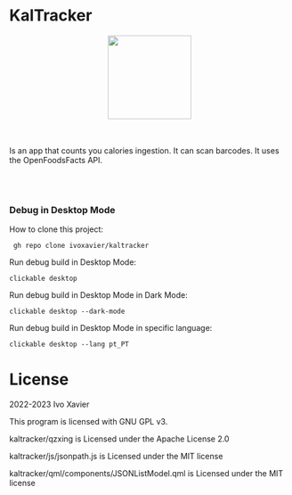 # KalTracker

 <div align="center"><img img height="150px;" width="150px" src="https://github.com/ivoxavier/kaltracker/blob/master/assets/logo.svg" /></div>

<br>
<br>

Is an app that counts you calories ingestion. It can scan barcodes. It uses the OpenFoodsFacts API.

<br>
<br>


### Debug in Desktop Mode

How to clone this project:

     gh repo clone ivoxavier/kaltracker

Run debug build in Desktop Mode:

    clickable desktop

Run debug build in Desktop Mode in Dark Mode:

    clickable desktop --dark-mode

Run debug build in Desktop Mode in specific language:

    clickable desktop --lang pt_PT

# License
 
 2022-2023 Ivo Xavier
 
 This program is licensed with GNU GPL v3.

 kaltracker/qzxing is Licensed under the Apache License 2.0
 
 kaltracker/js/jsonpath.js is Licensed under the MIT license
 
 kaltracker/qml/components/JSONListModel.qml is Licensed under the MIT license
